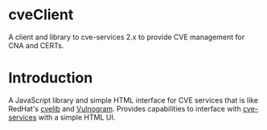 # cveClient
A client and library to cve-services 2.x to provide CVE management for CNA and CERTs.


# Introduction
A JavaScript library and simple HTML interface for CVE services that is like RedHat's [cvelib](https://github.com/RedHatProductSecurity/cvelib) and [Vulnogram](https://github.com/Vulnogram/Vulnogram).  Provides capabilities to interface with [cve-services](https://github.com/CVEProject/cve-services) with a simple HTML UI.


